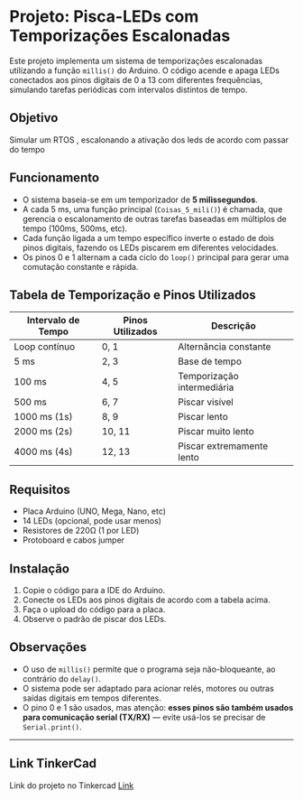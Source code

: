 # Projeto: Pisca-LEDs com Temporizações Escalonadas

Este projeto implementa um sistema de temporizações escalonadas utilizando a função `millis()` do Arduino. O código acende e apaga LEDs conectados aos pinos digitais de 0 a 13 com diferentes frequências, simulando tarefas periódicas com intervalos distintos de tempo.

## Objetivo
Simular um RTOS , escalonando a ativação dos leds de acordo com passar do tempo

## Funcionamento

- O sistema baseia-se em um temporizador de **5 milissegundos**.
- A cada 5 ms, uma função principal (`Coisas_5_mili()`) é chamada, que gerencia o escalonamento de outras tarefas baseadas em múltiplos de tempo (100ms, 500ms, etc).
- Cada função ligada a um tempo específico inverte o estado de dois pinos digitais, fazendo os LEDs piscarem em diferentes velocidades.
- Os pinos 0 e 1 alternam a cada ciclo do `loop()` principal para gerar uma comutação constante e rápida.

## Tabela de Temporização e Pinos Utilizados

| Intervalo de Tempo | Pinos Utilizados | Descrição                          |
|--------------------|------------------|------------------------------------|
| Loop contínuo      | 0, 1             | Alternância constante              |
| 5 ms               | 2, 3             | Base de tempo                      |
| 100 ms             | 4, 5             | Temporização intermediária         |
| 500 ms             | 6, 7             | Piscar visível                     |
| 1000 ms (1s)       | 8, 9             | Piscar lento                       |
| 2000 ms (2s)       | 10, 11           | Piscar muito lento                 |
| 4000 ms (4s)       | 12, 13           | Piscar extremamente lento          |

## Requisitos

- Placa Arduino (UNO, Mega, Nano, etc)
- 14 LEDs (opcional, pode usar menos)
- Resistores de 220Ω (1 por LED)
- Protoboard e cabos jumper

## Instalação

1. Copie o código para a IDE do Arduino.
2. Conecte os LEDs aos pinos digitais de acordo com a tabela acima.
3. Faça o upload do código para a placa.
4. Observe o padrão de piscar dos LEDs.

## Observações

- O uso de `millis()` permite que o programa seja não-bloqueante, ao contrário do `delay()`.
- O sistema pode ser adaptado para acionar relés, motores ou outras saídas digitais em tempos diferentes.
- O pino 0 e 1 são usados, mas atenção: **esses pinos são também usados para comunicação serial (TX/RX)** — evite usá-los se precisar de `Serial.print()`.

---
## Link TinkerCad
Link do projeto no Tinkercad
[Link](https://www.tinkercad.com/things/jNPSu1VVK7e-emb3/editel?returnTo=https%3A%2F%2Fwww.tinkercad.com%2Fdashboard)
